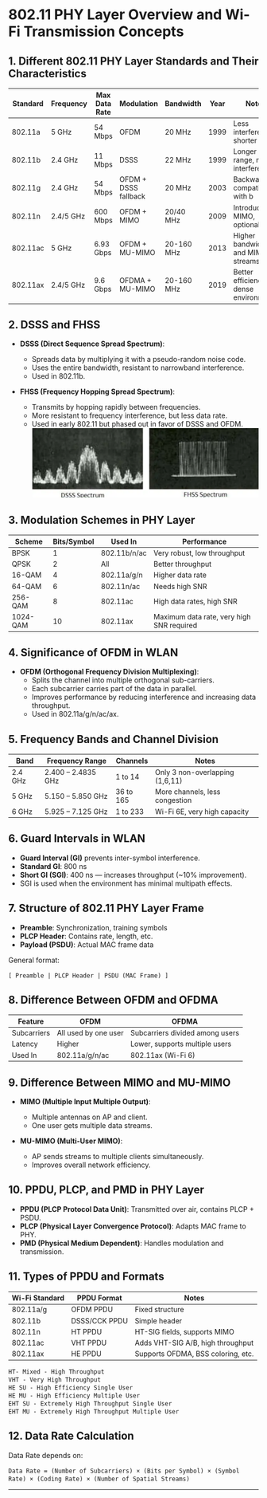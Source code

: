 # 802.11 PHY Layer Overview and Wi-Fi Transmission Concepts

## 1. Different 802.11 PHY Layer Standards and Their Characteristics

| Standard  | Frequency | Max Data Rate | Modulation           | Bandwidth | Year | Notes                                   |
|-----------|-----------|---------------|-----------------------|-----------|------|-----------------------------------------|
| 802.11a   | 5 GHz     | 54 Mbps       | OFDM                  | 20 MHz    | 1999 | Less interference, shorter range        |
| 802.11b   | 2.4 GHz   | 11 Mbps       | DSSS                  | 22 MHz    | 1999 | Longer range, more interference         |
| 802.11g   | 2.4 GHz   | 54 Mbps       | OFDM + DSSS fallback  | 20 MHz    | 2003 | Backward compatible with b              |
| 802.11n   | 2.4/5 GHz | 600 Mbps      | OFDM + MIMO           | 20/40 MHz | 2009 | Introduced MIMO, optional SGI           |
| 802.11ac  | 5 GHz     | 6.93 Gbps     | OFDM + MU-MIMO        | 20-160 MHz| 2013 | Higher bandwidth and MIMO streams       |
| 802.11ax  | 2.4/5 GHz | 9.6 Gbps      | OFDMA + MU-MIMO       | 20-160 MHz| 2019 | Better efficiency, dense environments   |

## 2. DSSS and FHSS

- **DSSS (Direct Sequence Spread Spectrum)**:
  - Spreads data by multiplying it with a pseudo-random noise code.
  - Uses the entire bandwidth, resistant to narrowband interference.
  - Used in 802.11b.

- **FHSS (Frequency Hopping Spread Spectrum)**:
  - Transmits by hopping rapidly between frequencies.
  - More resistant to frequency interference, but less data rate.
  - Used in early 802.11 but phased out in favor of DSSS and OFDM.
  ![alt text](image.png)

## 3. Modulation Schemes in PHY Layer

| Scheme   | Bits/Symbol | Used In     | Performance                  |
|----------|-------------|-------------|-------------------------------|
| BPSK     | 1           | 802.11b/n/ac| Very robust, low throughput  |
| QPSK     | 2           | All         | Better throughput            |
| 16-QAM   | 4           | 802.11a/g/n | Higher data rate             |
| 64-QAM   | 6           | 802.11n/ac  | Needs high SNR               |
| 256-QAM  | 8           | 802.11ac    | High data rates, high SNR    |
| 1024-QAM | 10          | 802.11ax    | Maximum data rate, very high SNR required |

## 4. Significance of OFDM in WLAN

- **OFDM (Orthogonal Frequency Division Multiplexing)**:
  - Splits the channel into multiple orthogonal sub-carriers.
  - Each subcarrier carries part of the data in parallel.
  - Improves performance by reducing interference and increasing data throughput.
  - Used in 802.11a/g/n/ac/ax.

## 5. Frequency Bands and Channel Division

| Band     | Frequency Range | Channels     | Notes                         |
|----------|------------------|--------------|-------------------------------|
| 2.4 GHz  | 2.400 – 2.4835 GHz| 1 to 14      | Only 3 non-overlapping (1,6,11)|
| 5 GHz    | 5.150 – 5.850 GHz | 36 to 165    | More channels, less congestion|
| 6 GHz    | 5.925 – 7.125 GHz | 1 to 233     | Wi-Fi 6E, very high capacity  |

## 6. Guard Intervals in WLAN

- **Guard Interval (GI)** prevents inter-symbol interference.
- **Standard GI**: 800 ns  
- **Short GI (SGI)**: 400 ns — increases throughput (~10% improvement).
- SGI is used when the environment has minimal multipath effects.

## 7. Structure of 802.11 PHY Layer Frame

- **Preamble**: Synchronization, training symbols
- **PLCP Header**: Contains rate, length, etc.
- **Payload (PSDU)**: Actual MAC frame data

General format:
```
[ Preamble | PLCP Header | PSDU (MAC Frame) ]
```

## 8. Difference Between OFDM and OFDMA

| Feature     | OFDM                    | OFDMA                                  |
|-------------|-------------------------|----------------------------------------|
| Subcarriers | All used by one user    | Subcarriers divided among users        |
| Latency     | Higher                  | Lower, supports multiple users         |
| Used In     | 802.11a/g/n/ac          | 802.11ax (Wi-Fi 6)                     |

## 9. Difference Between MIMO and MU-MIMO

- **MIMO (Multiple Input Multiple Output)**:
  - Multiple antennas on AP and client.
  - One user gets multiple data streams.

- **MU-MIMO (Multi-User MIMO)**:
  - AP sends streams to multiple clients simultaneously.
  - Improves overall network efficiency.

## 10. PPDU, PLCP, and PMD in PHY Layer

- **PPDU (PLCP Protocol Data Unit)**: Transmitted over air, contains PLCP + PSDU.
- **PLCP (Physical Layer Convergence Protocol)**: Adapts MAC frame to PHY.
- **PMD (Physical Medium Dependent)**: Handles modulation and transmission.

## 11. Types of PPDU and Formats

| Wi-Fi Standard | PPDU Format       | Notes                                   |
|----------------|-------------------|-----------------------------------------|
| 802.11a/g      | OFDM PPDU         | Fixed structure                          |
| 802.11b        | DSSS/CCK PPDU     | Simple header                           |
| 802.11n        | HT PPDU           | HT-SIG fields, supports MIMO            |
| 802.11ac       | VHT PPDU          | Adds VHT-SIG A/B, high throughput       |
| 802.11ax       | HE PPDU           | Supports OFDMA, BSS coloring, etc.      |



    HT- Mixed - High Throughput
    VHT - Very High Throughput
    HE SU - High Efficiency Single User
    HE MU - High Efficiency Multiple User
    EHT SU - Extremely High Throughput Single User
    EHT MU - Extremely High Throughput Multiple User


## 12. Data Rate Calculation

Data Rate depends on:
```
Data Rate = (Number of Subcarriers) × (Bits per Symbol) × (Symbol Rate) × (Coding Rate) × (Number of Spatial Streams)
```

---
